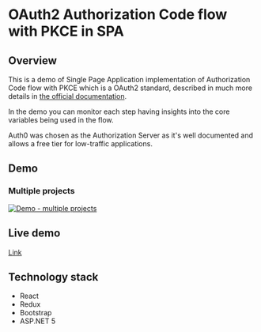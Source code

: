 # OAuth2 Authorization Code flow with PKCE in SPA

## Overview
<p>This is a demo of Single Page Application implementation of Authorization Code flow with PKCE which is a OAuth2 standard, described in much more details in <a target="_blank" href="https://datatracker.ietf.org/doc/html/draft-ietf-oauth-v2-1-01#section-4.1" className="link-primary">the official documentation</a>.</p>
<p>In the demo you can monitor each step having insights into the core variables being used in the flow.</p>
<p>Auth0 was chosen as the Authorization Server as it's well documented and allows a free tier for low-traffic applications.</p>

## Demo

### Multiple projects
[![Demo - multiple projects](https://i.ibb.co/hHDwKfr/demo.jpg)](https://www.youtube.com/watch?v=9Ilk6oIy8ac "Demo")

## Live demo
[Link](https://react-yt-mmalujdy.web.app)

## Technology stack
- React
- Redux
- Bootstrap
- ASP.NET 5